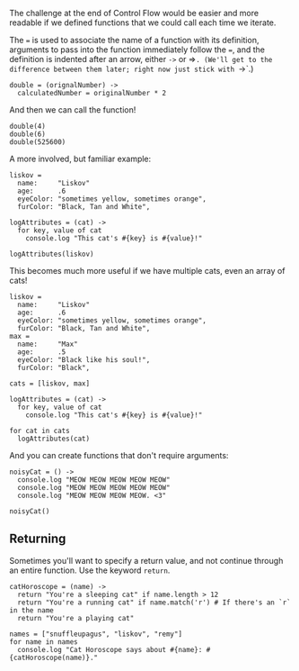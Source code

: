 The challenge at the end of Control Flow would be easier and more readable if we defined functions that we could call each time we iterate.

The `=` is used to associate the name of a function with its definition, arguments to pass into the function immediately follow the `=`, and the definition is indented after an arrow, either `->` or =>`. (We'll get to the difference between them later; right now just stick with `->`.)
```
double = (orignalNumber) ->
  calculatedNumber = originalNumber * 2
```
And then we can call the function!
```
double(4)
double(6)
double(525600)
```
A more involved, but familiar example:
```
liskov =
  name:     "Liskov"
  age:      .6
  eyeColor: "sometimes yellow, sometimes orange",
  furColor: "Black, Tan and White",

logAttributes = (cat) ->
  for key, value of cat
    console.log "This cat's #{key} is #{value}!"

logAttributes(liskov)
```

This becomes much more useful if we have multiple cats, even an array of cats!

```
liskov =
  name:     "Liskov"
  age:      .6
  eyeColor: "sometimes yellow, sometimes orange",
  furColor: "Black, Tan and White",
max =
  name:     "Max"
  age:      .5
  eyeColor: "Black like his soul!",
  furColor: "Black",

cats = [liskov, max]

logAttributes = (cat) ->
  for key, value of cat
    console.log "This cat's #{key} is #{value}!"

for cat in cats
  logAttributes(cat)
```
And you can create functions that don't require arguments:
```
noisyCat = () ->
  console.log "MEOW MEOW MEOW MEOW MEOW"
  console.log "MEOW MEOW MEOW MEOW MEOW"
  console.log "MEOW MEOW MEOW MEOW. <3"

noisyCat()
```

## Returning
Sometimes you'll want to specify a return value, and not continue through an entire function. Use the keyword `return`.

```
catHoroscope = (name) ->
  return "You're a sleeping cat" if name.length > 12
  return "You're a running cat" if name.match('r') # If there's an `r` in the name
  return "You're a playing cat"

names = ["snuffleupagus", "liskov", "remy"]
for name in names
  console.log "Cat Horoscope says about #{name}: #{catHoroscope(name)}."
```
